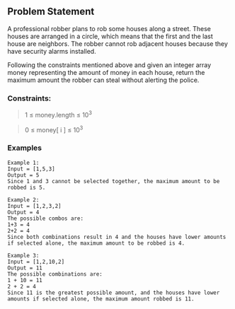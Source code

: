 ## **Problem Statement**

A professional robber plans to rob some houses along a street. These houses are arranged in a circle, which means that the first and the last house are neighbors. The robber cannot rob adjacent houses because they have security alarms installed.

Following the constraints mentioned above and given an integer array money representing the amount of money in each house, return the maximum amount the robber can steal without alerting the police.

### **Constraints**:

> 1 ≤ money.length ≤ 10<sup>3</sup>

> 0 ≤ money[ i ] ≤ 10<sup>3</sup>

### **Examples**
    Example 1:
    Input = [1,5,3]           
    Output = 5
    Since 1 and 3 cannot be selected together, the maximum amount to be robbed is 5.

    Example 2:
    Input = [1,2,3,2]           
    Output = 4
    The possible combos are:
    1+3 = 4
    2+2 = 4
    Since both combinations result in 4 and the houses have lower amounts if selected alone, the maximum amount to be robbed is 4.

    Example 3:
    Input = [1,2,10,2]           
    Output = 11
    The possible combinations are:
    1 + 10 = 11
    2 + 2 = 4
    Since 11 is the greatest possible amount, and the houses have lower amounts if selected alone, the maximum amount robbed is 11.



